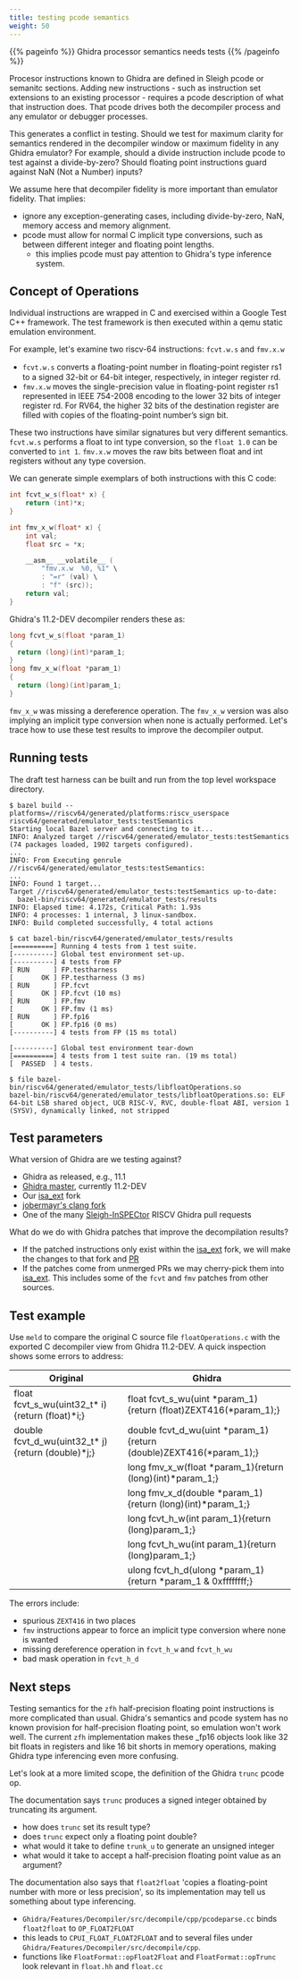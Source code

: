 ```yaml
---
title: testing pcode semantics
weight: 50
---
```


{{% pageinfo %}}
Ghidra processor semantics needs tests
{{% /pageinfo %}}

Procesor instructions known to Ghidra are defined in Sleigh pcode or semanitc sections.
Adding new instructions - such as instruction set extensions to an existing processor -
requires a pcode description of what that instruction does.  That pcode drives both the decompiler
process and any emulator or debugger processes.

This generates a conflict in testing.  Should we test for maximum clarity for semantics rendered
in the decompiler window or maximum fidelity in any Ghidra emulator?  For example,
should a divide instruction include pcode to test against a divide-by-zero?  Should floating point
instructions guard against NaN (Not a Number) inputs?

We assume here that decompiler fidelity is more important than emulator fidelity.  That implies:

* ignore any exception-generating cases, including divide-by-zero, NaN, memory access and memory alignment.
* pcode must allow for normal C implicit type conversions, such as between different integer and
  floating point lengths.
    * this implies pcode must pay attention to Ghidra's type inference system.

## Concept of Operations

Individual instructions are wrapped in C and exercised within a Google Test C++ framework.
The test framework is then executed within a qemu static emulation environment.

For example, let's examine two riscv-64 instructions: `fcvt.w.s` and `fmv.x.w`


* `fcvt.w.s` converts a ﬂoating-point number in ﬂoating-point register rs1 to a signed
  32-bit or 64-bit integer, respectively, in integer register rd.
* `fmv.x.w` moves the single-precision value in floating-point register rs1 represented in
  IEEE 754-2008 encoding to the lower 32 bits of integer register rd. For RV64,
  the higher 32 bits of the destination register are filled with copies of the floating-point
  number’s sign bit.

These two instructions have similar signatures but very different semantics.  `fcvt.w.s` performs
a float to int type conversion, so the `float 1.0` can be converted to `int 1`.  `fmv.x.w` moves the
raw bits between float and int registers without any type coversion.

We can generate simple exemplars of both instructions with this C code:

```c
int fcvt_w_s(float* x) {
    return (int)*x;
}

int fmv_x_w(float* x) {
    int val;
    float src = *x;

    __asm__ __volatile__ (
        "fmv.x.w  %0, %1" \
        : "=r" (val) \
        : "f" (src));
    return val;
}
```

Ghidra's 11.2-DEV decompiler renders these as:

```c
long fcvt_w_s(float *param_1)
{
  return (long)(int)*param_1;
}
long fmv_x_w(float *param_1)
{
  return (long)(int)param_1;
}
```

`fmv_x_w` was missing a dereference operation.  The `fmv_x_w` version was also implying an
implicit type conversion when none is actually performed.  Let's trace how to use these test
results to improve the decompiler output.

## Running tests

The draft test harness can be built and run from the top level workspace directory.

```console
$ bazel build --platforms=//riscv64/generated/platforms:riscv_userspace riscv64/generated/emulator_tests:testSemantics
Starting local Bazel server and connecting to it...
INFO: Analyzed target //riscv64/generated/emulator_tests:testSemantics (74 packages loaded, 1902 targets configured).
...
INFO: From Executing genrule //riscv64/generated/emulator_tests:testSemantics:
...
INFO: Found 1 target...
Target //riscv64/generated/emulator_tests:testSemantics up-to-date:
  bazel-bin/riscv64/generated/emulator_tests/results
INFO: Elapsed time: 4.172s, Critical Path: 1.93s
INFO: 4 processes: 1 internal, 3 linux-sandbox.
INFO: Build completed successfully, 4 total actions

$ cat bazel-bin/riscv64/generated/emulator_tests/results
[==========] Running 4 tests from 1 test suite.
[----------] Global test environment set-up.
[----------] 4 tests from FP
[ RUN      ] FP.testharness
[       OK ] FP.testharness (3 ms)
[ RUN      ] FP.fcvt
[       OK ] FP.fcvt (10 ms)
[ RUN      ] FP.fmv
[       OK ] FP.fmv (1 ms)
[ RUN      ] FP.fp16
[       OK ] FP.fp16 (0 ms)
[----------] 4 tests from FP (15 ms total)

[----------] Global test environment tear-down
[==========] 4 tests from 1 test suite ran. (19 ms total)
[  PASSED  ] 4 tests.

$ file bazel-bin/riscv64/generated/emulator_tests/libfloatOperations.so
bazel-bin/riscv64/generated/emulator_tests/libfloatOperations.so: ELF 64-bit LSB shared object, UCB RISC-V, RVC, double-float ABI, version 1 (SYSV), dynamically linked, not stripped
```

## Test parameters

What version of Ghidra are we testing against?

* Ghidra as released, e.g., 11.1
* [Ghidra master](https://github.com/NationalSecurityAgency/ghidra), currently 11.2-DEV
* Our [isa_ext](https://github.com/thixotropist/ghidra/tree/isa_ext) fork
* [jobermayr's clang fork](https://github.com/jobermayr/ghidra/tree/clang)
* One of the many [Sleigh-InSPECtor](https://github.com/Sleigh-InSPECtor/ghidra) RISCV Ghidra pull requests

What do we do with Ghidra patches that improve the decompilation results?

* If the patched instructions only exist within the [isa_ext](https://github.com/thixotropist/ghidra/tree/isa_ext)
  fork, we will make the changes to that fork and [PR](https://github.com/NationalSecurityAgency/ghidra/pull/5778)
* If the patches come from unmerged PRs we may cherry-pick them into
  [isa_ext](https://github.com/thixotropist/ghidra/tree/isa_ext).  This includes some of the `fcvt` and `fmv`
  patches from other sources.

## Test example

Use `meld` to compare the original C source file `floatOperations.c` with the exported C decompiler view from Ghidra 11.2-DEV. A quick inspection shows some errors to address:

| Original | Ghidra |
| -------- | ------ |
| float fcvt_s_wu(uint32_t* i) {return (float)*i;} | float fcvt_s_wu(uint *param_1){return (float)ZEXT416(*param_1);} |
| double fcvt_d_wu(uint32_t* j){return (double)*j;} | double fcvt_d_wu(uint *param_1){return (double)ZEXT416(*param_1);} |
|  | long fmv_x_w(float *param_1){return (long)(int)*param_1;} |
|  | long fmv_x_d(double *param_1){return (long)(int)*param_1;} |
|  | long fcvt_h_w(int param_1){return (long)param_1;} |
|  | long fcvt_h_wu(int param_1){return (long)param_1;} |
|  | ulong fcvt_h_d(ulong *param_1){return *param_1 & 0xffffffff;} |

The errors include:

* spurious `ZEXT416` in two places
* `fmv` instructions appear to force an implicit type conversion where none is wanted
* missing dereference operation in `fcvt_h_w` and `fcvt_h_wu`
* bad mask operation in `fcvt_h_d`

## Next steps

Testing semantics for the `zfh` half-precision floating point instructions is more complicated
than usual.  Ghidra's semantics and pcode system has no known provision for half-precision floating point,
so emulation won't work well.  The current `zfh` implementation makes these _fp16 objects look
like 32 bit floats in registers and like 16 bit shorts in memory operations, making Ghidra type inferencing
even more confusing.

Let's look at a more limited scope, the definition of the Ghidra `trunc` pcode op.

The documentation says `trunc` produces a signed integer obtained by truncating its argument.
* how does `trunc` set its result type?
* does `trunc` expect only a floating point double?
* what would it take to define `trunk_u` to generate an unsigned integer
* what would it take to accept a half-precision floating point value as an argument?

The documentation also says that `float2float` 'copies a floating-point number with more or less precision',
so its implementation may tell us something about type inferencing.

* `Ghidra/Features/Decompiler/src/decompile/cpp/pcodeparse.cc` binds `float2float` to `OP_FLOAT2FLOAT`
* this leads to `CPUI_FLOAT_FLOAT2FLOAT` and to several files under `Ghidra/Features/Decompiler/src/decompile/cpp`.
* functions like `FloatFormat::opFloat2Float` and `FloatFormat::opTrunc` look relevant in `float.hh` and `float.cc`
